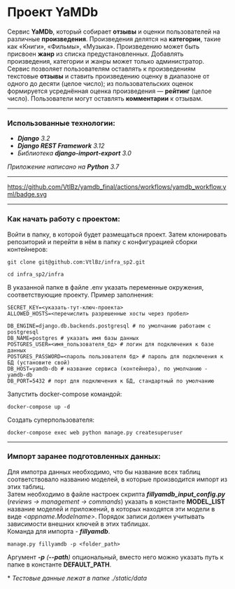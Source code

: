 # Проект YaMDb

Cервис **YaMDb**, который собирает **отзывы** и оценки пользователей на различные **произведения**. Произведения делятся на **категории**, такие как «Книги», «Фильмы», «Музыка». Произведению может быть присвоен **жанр** из списка предустановленных. Добавлять произведения, категории и жанры может только администратор.  
Сервис позволяет пользователям оставлять к произведениям текстовые **отзывы** и ставить произведению оценку в диапазоне от одного до десяти (целое число); из пользовательских оценок формируется усреднённая оценка произведения — **рейтинг** (целое число). Пользователи могут оставлять **комментарии** к отзывам.

---

### Использованные технологии:

- ***Django** 3.2*  
- ***Django REST Framework** 3.12*  
- *Библиотека **django-import-export** 3.0*  

*Приложение написано на **Python** 3.7*

---

https://github.com/VtlBz/yamdb_final/actions/workflows/yamdb_workflow.yml/badge.svg

---

### Как начать работу с проектом:

Войти в папку, в которой будет размещаться проект. Затем клонировать репозиторий и перейти в нём в папку с конфигурацией сборки контейнеров:
```
git clone git@github.com:VtlBz/infra_sp2.git
```
```
cd infra_sp2/infra
```

В указанной папке в файле .env указать переменные окружения, соответствующие проекту.
Пример заполнения:
```
SECRET_KEY=<указать-тут-ключ-проекта>
ALLOWED_HOSTS=<перечислить разрешенные хосты через пробел>

DB_ENGINE=django.db.backends.postgresql # по умолчанию работаем с postgresql
DB_NAME=postgres # указать имя базы данных
POSTGRES_USER=<имя_пользователя_бд> # логин для подключения к базе данных
POSTGRES_PASSWORD=<пароль пользователя бд> # пароль для подключения к БД (установите свой)
DB_HOST=yamdb-db # название сервиса (контейнера), по умолчанию - yamdb-db
DB_PORT=5432 # порт для подключения к БД, стандартный по умолчанию
```

Запустить docker-compose командой:
```
docker-compose up -d
```

Создать суперпользователя:
```
docker-compose exec web python manage.py createsuperuser
```

---

### Импорт заранее подготовленных данных:  
Для импотра данных необходимо, что бы название всех таблиц соответствовало названию моделей, в которые производится импорт из этих таблиц.  
Затем необходимо в файле настроек скрипта ***fillyamdb_input_config.py*** (*reviews -> management -> commands*) указать в константе **MODEL_LIST** название моделей и приложений, в которых находятся эти модели в виде *<appname.Modelname>*. Порядок записи должен учитывать зависимости внешних ключей в этих таблицах.  
Команда для импорта - ***fillyamdb***.

  ```
  manage.py fillyamdb -p <folder_path>
  ```

Аргумент ***-p*** *(**--path**)* опциональный, вместо него можно указать путь к папке в константе **DEFAULT_PATH**.

\* *Тестовые данные лежат в папке ./static/data*
